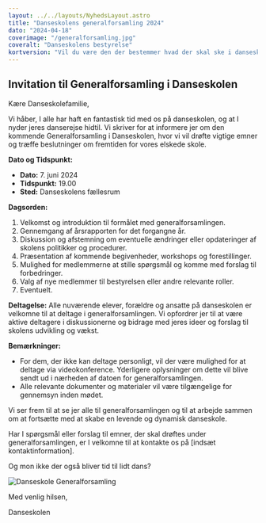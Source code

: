 ```yaml
---
layout: ../../layouts/NyhedsLayout.astro
title: "Danseskolens generalforsamling 2024"
dato: "2024-04-18"
coverimage: "/generalforsamling.jpg"
coveralt: "Danseskolens bestyrelse"
kortversion: "Vil du være den der bestemmer hvad der skal ske i danseskolen det kommende år? Så kom til generalforsamling 2024, og vær med til at sætte dig præg på danseskolen!"
---
```

## Invitation til Generalforsamling i Danseskolen

Kære Danseskolefamilie,

Vi håber, I alle har haft en fantastisk tid med os på danseskolen, og at I nyder jeres danserejse hidtil. Vi skriver for at informere jer om den kommende Generalforsamling i Danseskolen, hvor vi vil drøfte vigtige emner og træffe beslutninger om fremtiden for vores elskede skole.

**Dato og Tidspunkt:**
- **Dato:** 7. juni 2024
- **Tidspunkt:** 19.00
- **Sted:** Danseskolens fællesrum

**Dagsorden:**
1. Velkomst og introduktion til formålet med generalforsamlingen.
2. Gennemgang af årsrapporten for det forgangne år.
3. Diskussion og afstemning om eventuelle ændringer eller opdateringer af skolens politikker og procedurer.
4. Præsentation af kommende begivenheder, workshops og forestillinger.
5. Mulighed for medlemmerne at stille spørgsmål og komme med forslag til forbedringer.
6. Valg af nye medlemmer til bestyrelsen eller andre relevante roller.
7. Eventuelt.

**Deltagelse:**
Alle nuværende elever, forældre og ansatte på danseskolen er velkomne til at deltage i generalforsamlingen. Vi opfordrer jer til at være aktive deltagere i diskussionerne og bidrage med jeres ideer og forslag til skolens udvikling og vækst.

**Bemærkninger:**
- For dem, der ikke kan deltage personligt, vil der være mulighed for at deltage via videokonference. Yderligere oplysninger om dette vil blive sendt ud i nærheden af datoen for generalforsamlingen.
- Alle relevante dokumenter og materialer vil være tilgængelige for gennemsyn inden mødet.

Vi ser frem til at se jer alle til generalforsamlingen og til at arbejde sammen om at fortsætte med at skabe en levende og dynamisk danseskole.

Har I spørgsmål eller forslag til emner, der skal drøftes under generalforsamlingen, er I velkomne til at kontakte os på [indsæt kontaktinformation].

Og mon ikke der også bliver tid til lidt dans?

![Danseskole Generalforsamling](/tidtildans.jpg)

Med venlig hilsen,

Danseskolen
